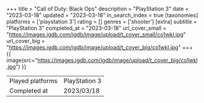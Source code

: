 +++
title = "Call of Duty: Black Ops"
description = "PlayStation 3"
date = "2023-03-18"
updated = "2023-03-18"
in_search_index = true
[taxonomies]
platforms = ['playstation 3']
rating = []
genres = ['shooter']
[extra]
subtitle = "PlayStation 3"
completed_at = "2023-03-18"
url_cover_small = "https://images.igdb.com/igdb/image/upload/t_cover_small/co1wkl.jpg"
url_cover_big = "https://images.igdb.com/igdb/image/upload/t_cover_big/co1wkl.jpg"
+++
{{ image(src="https://images.igdb.com/igdb/image/upload/t_cover_big/co1wkl.jpg") }}

|              |            |
| ------------ | ---------- |
| Played platforms    | PlayStation 3 |
| Completed at | 2023/03/18 |

